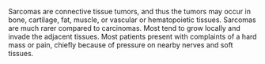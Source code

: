 Sarcomas are connective tissue tumors, and thus the tumors may occur in bone, cartilage, fat, muscle, or vascular or hematopoietic tissues. Sarcomas are much rarer compared to carcinomas. Most tend to grow locally and invade the adjacent tissues. Most patients present with complaints of a hard mass or pain, chiefly because of pressure on nearby nerves and soft tissues.